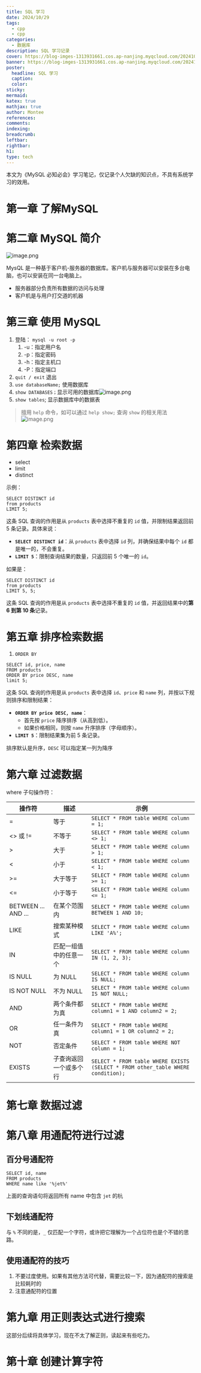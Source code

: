 ```yaml
---
title: SQL 学习
date: 2024/10/29
tags:
  - cpp
  - cpp
categories:
  - 数据库
description: SQL 学习记录
cover: https://blog-imges-1313931661.cos.ap-nanjing.myqcloud.com/20241029153626.png
banner: https://blog-imges-1313931661.cos.ap-nanjing.myqcloud.com/20241029153626.png
poster:
  headline: SQL 学习
  caption: 
  color: 
sticky: 
mermaid: 
katex: true
mathjax: true
author: Montee
references: 
comments: 
indexing: 
breadcrumb: 
leftbar: 
rightbar: 
h1: 
type: tech
---
```


本文为《MySQL 必知必会》学习笔记，仅记录个人欠缺的知识点，不具有系统学习的效用。

# 第一章 了解MySQL

# 第二章 MySQL 简介
![image.png](https://blog-imges-1313931661.cos.ap-nanjing.myqcloud.com/20241029151214.png)


MysQL 是一种基于客户机-服务器的数据库。客户机与服务器可以安装在多台电脑，也可以安装在同一台电脑上。
* 服务器部分负责所有数据的访问与处理
* 客户机是与用户打交道的机器

# 第三章 使用 MySQL

1. 登陆： `mysql -u root -p` 
	1. -u：指定用户名
	2. -p：指定密码
	3. -h：指定主机口
	4. -P：指定端口
2. `quit / exit` 退出
3. `use databaseName;` 使用数据库
4. `show DATABASES；`显示可用的数据库![image.png](https://blog-imges-1313931661.cos.ap-nanjing.myqcloud.com/20241029152005.png)
5. `show tables`; 显示数据库中的数据表

> 擅用 `help` 命令，如可以通过 `help show;` 查询 `show` 的相关用法![image.png](https://blog-imges-1313931661.cos.ap-nanjing.myqcloud.com/20241029153223.png)


# 第四章 检索数据

* select
* limit
* distinct

示例：

```mysql
SELECT DISTINCT id
from products
LIMIT 5;
```

这条 SQL 查询的作用是从 `products` 表中选择不重复的 `id` 值，并限制结果返回前 5 条记录。具体来说：

- **`SELECT DISTINCT id`**：从 `products` 表中选择 `id` 列，并确保结果中每个 `id` 都是唯一的，不会重复。
- **`LIMIT 5`**：限制查询结果的数量，只返回前 5 个唯一的 `id`。



如果是：

```mysql
SELECT DISTINCT id
from products
LIMIT 5, 5;
```

这条 SQL 查询的作用是从 `products` 表中选择不重复的 `id` 值，并返回结果中的**第 6 到第 10 条**记录。


# 第五章 排序检索数据

1. `ORDER BY`

```MySQL
SELECT id, price, name
FROM products
ORDER BY price DESC, name
limit 5;
```

这条 SQL 查询的作用是从 `products` 表中选择 `id`、`price` 和 `name` 列，并按以下规则排序和限制结果：
- **`ORDER BY price DESC, name`**：
    - 首先按 `price` 降序排序（从高到低）。
    - 如果价格相同，则按 `name` 升序排序（字母顺序）。
- **`LIMIT 5`**：限制结果集为前 5 条记录。

排序默认是升序，`DESC` 可以指定某一列为降序


# 第六章 过滤数据


where 子句操作符：

| 操作符       | 描述                                           | 示例                                      |
|--------------|------------------------------------------------|-------------------------------------------|
| =            | 等于                                           | `SELECT * FROM table WHERE column = 1;`   |
| <> 或 !=     | 不等于                                         | `SELECT * FROM table WHERE column <> 1;`  |
| >            | 大于                                           | `SELECT * FROM table WHERE column > 1;`   |
| <            | 小于                                           | `SELECT * FROM table WHERE column < 1;`   |
| >=           | 大于等于                                       | `SELECT * FROM table WHERE column >= 1;`  |
| <=           | 小于等于                                       | `SELECT * FROM table WHERE column <= 1;`  |
| BETWEEN ... AND ... | 在某个范围内                             | `SELECT * FROM table WHERE column BETWEEN 1 AND 10;` |
| LIKE         | 搜索某种模式                                   | `SELECT * FROM table WHERE column LIKE 'A%';` |
| IN           | 匹配一组值中的任意一个                         | `SELECT * FROM table WHERE column IN (1, 2, 3);` |
| IS NULL      | 为 NULL                                        | `SELECT * FROM table WHERE column IS NULL;` |
| IS NOT NULL  | 不为 NULL                                      | `SELECT * FROM table WHERE column IS NOT NULL;` |
| AND          | 两个条件都为真                                 | `SELECT * FROM table WHERE column1 = 1 AND column2 = 2;` |
| OR           | 任一条件为真                                   | `SELECT * FROM table WHERE column1 = 1 OR column2 = 2;` |
| NOT          | 否定条件                                       | `SELECT * FROM table WHERE NOT column = 1;` |
| EXISTS       | 子查询返回一个或多个行                         | `SELECT * FROM table WHERE EXISTS (SELECT * FROM other_table WHERE condition);` |

# 第七章 数据过滤


# 第八章 用通配符进行过滤


## 百分号通配符

```MySQL
SELECT id, name
FROM products
WHERE name like '%jet%'
```

上面的查询语句将返回所有 name 中包含 `jet` 的杭

## 下划线通配符

与 `%` 不同的是，`_` 仅匹配一个字符，或许把它理解为一个占位符也是个不错的思路。


## 使用通配符的技巧

1. 不要过度使用。如果有其他方法可代替，需要比较一下，因为通配符的搜索是比较耗时的
2. 注意通配符的位置

# 第九章 用正则表达式进行搜索

这部分后续将具体学习，现在不太了解正则，读起来有些吃力。


# 第十章 创建计算字符


